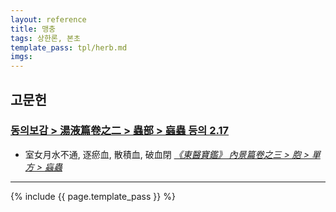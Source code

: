 ```yaml
---
layout: reference
title: 맹충
tags: 상한론, 본초
template_pass: tpl/herb.md
imgs:
---
```


## 고문헌

### [동의보감 > 湯液篇卷之二 > 蟲部 >  蝱蟲 등의 2.17](https://mediclassics.kr/books/8/volume/21/#content_298)

* 室女月水不通, 逐瘀血, 散積血, 破血閉 _[《東醫寶鑑》 內景篇卷之三 > 胞 > 單方 > 蝱蟲](https://mediclassics.kr/books/8/volume/3#content_1464)_



***

{% include {{ page.template_pass }} %}
